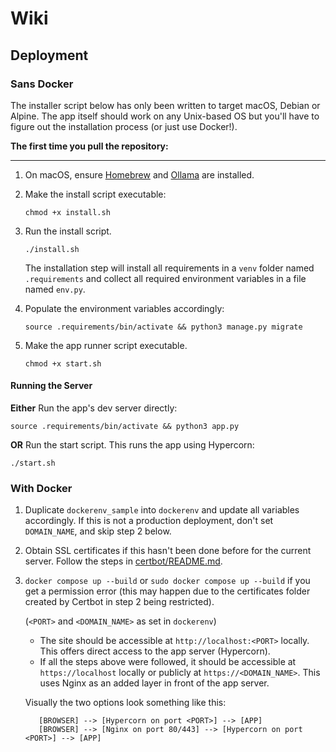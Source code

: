 # Wiki

## Deployment

### Sans Docker

The installer script below has only been written to target macOS, Debian or Alpine. The app itself should work on any Unix-based OS but you'll have to figure out the installation process (or just use Docker!).

**The first time you pull the repository:**

---

1. On macOS, ensure [Homebrew](https://brew.sh/) and [Ollama](https://ollama.com/download) are installed.

2. Make the install script executable:

   ```
   chmod +x install.sh
   ```

3. Run the install script.

   ```
   ./install.sh
   ```

   The installation step will install all requirements in a `venv` folder named `.requirements` and collect all required
   environment variables in a file named `env.py`.

4. Populate the environment variables accordingly:

   ```
   source .requirements/bin/activate && python3 manage.py migrate
   ```

5. Make the app runner script executable.

   ```
   chmod +x start.sh
   ```

#### Running the Server

**Either** Run the app's dev server directly:

   ```
   source .requirements/bin/activate && python3 app.py
   ```

**OR** Run the start script. This runs the app using Hypercorn:

   ```
   ./start.sh
   ```

### With Docker

1. Duplicate `dockerenv_sample` into `dockerenv` and update all variables accordingly. If this is not a production deployment, don't set `DOMAIN_NAME`, and skip step 2 below.
2. Obtain SSL certificates if this hasn't been done before for the current server. Follow the steps in [certbot/README.md](certbot/README.md).
3. `docker compose up --build` or `sudo docker compose up --build` if you get a permission error (this may happen due to the certificates folder created by Certbot in step 2 being restricted).

   (`<PORT>` and `<DOMAIN_NAME>` as set in `dockerenv`)

   - The site should be accessible at `http://localhost:<PORT>` locally. This offers direct access to the app server (Hypercorn).
   - If all the steps above were followed, it should be accessible at `https://localhost` locally or publicly at `https://<DOMAIN_NAME>`. This uses Nginx as an added layer in front of the app server.

   Visually the two options look something like this:
   ```
      [BROWSER] --> [Hypercorn on port <PORT>] --> [APP]
      [BROWSER] --> [Nginx on port 80/443] --> [Hypercorn on port <PORT>] --> [APP]
   ```
